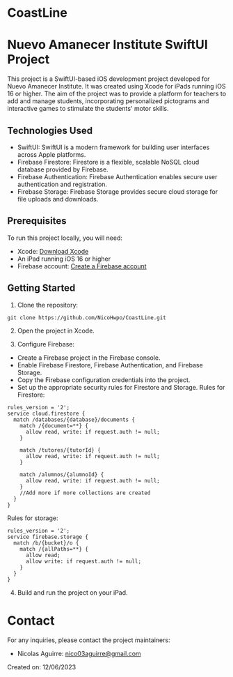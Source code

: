 # CoastLine
# Nuevo Amanecer Institute SwiftUI Project

This project is a SwiftUI-based iOS development project developed for Nuevo Amanecer Institute. It was created using Xcode for iPads running iOS 16 or higher. The aim of the project was to provide a platform for teachers to add and manage students, incorporating personalized pictograms and interactive games to stimulate the students' motor skills.

## Technologies Used

- SwiftUI: SwiftUI is a modern framework for building user interfaces across Apple platforms.
- Firebase Firestore: Firestore is a flexible, scalable NoSQL cloud database provided by Firebase.
- Firebase Authentication: Firebase Authentication enables secure user authentication and registration.
- Firebase Storage: Firebase Storage provides secure cloud storage for file uploads and downloads.

## Prerequisites

To run this project locally, you will need:

- Xcode: [Download Xcode](https://developer.apple.com/xcode/)
- An iPad running iOS 16 or higher
- Firebase account: [Create a Firebase account](https://firebase.google.com/)

## Getting Started

1. Clone the repository:

```
git clone https://github.com/NicoHwpo/CoastLine.git
```

2. Open the project in Xcode.

3. Configure Firebase:

- Create a Firebase project in the Firebase console.
- Enable Firebase Firestore, Firebase Authentication, and Firebase Storage.
- Copy the Firebase configuration credentials into the project.
- Set up the appropriate security rules for Firestore and Storage.
Rules for Firestore:
```
rules_version = '2';
service cloud.firestore {
  match /databases/{database}/documents {
    match /{document=**} {
      allow read, write: if request.auth != null;
    }
    
    match /tutores/{tutorId} {
      allow read, write: if request.auth != null;
    }
    
    match /alumnos/{alumnoId} {
      allow read, write: if request.auth != null;
    }
    //Add more if more collections are created
  }
}
```
Rules for storage:
```
rules_version = '2';
service firebase.storage {
  match /b/{bucket}/o {
    match /{allPaths=**} {
      allow read;
      allow write: if request.auth != null;
    }
  }
}

```
4. Build and run the project on your iPad.

# Contact
For any inquiries, please contact the project maintainers:
- Nicolas Aguirre: nico03aguirre@gmail.com


Created on: 12/06/2023
